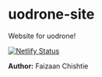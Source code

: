 # uodrone-site
Website for uodrone!

[![Netlify Status](https://api.netlify.com/api/v1/badges/50284e3b-5852-410d-af33-7c0d52db8cc0/deploy-status)](https://app.netlify.com/sites/uodrone/deploys)

**Author:** Faizaan Chishtie
